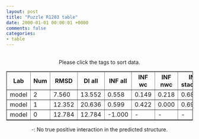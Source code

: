 ```yaml
---
layout: post
title: "Puzzle R1203 table"
date: 2000-01-01 00:00:01 +0000
comments: false
categories: 
- table
---
```


<script src="{{ root_url }}/javascripts/sorttable.js"></script>
<script>
    window.onload = function() {
        (document.getElementsByTagName( 'th' )[1]).click();
    };
</script>
<br/>
<div align="center">
Please click the tags to sort data.<br/>
<table class="sortable" border=1>
  <tr>
    <th>Lab</th>
    <th>Num</th>
    <th>RMSD</th>
    <th>DI all</th>
    <th>INF all</th>
    <th>INF wc</th>
    <th>INF nwc</th>
    <th>INF stacking</th>
    <th>Clash Score</th>
    <th>P-value</th>
    <th>mcq</th>
    <th>TM-score</th>
    <th>best sol.</th>
    <th>Detail</th>
  </tr>
  <tr><td>model</td><td>2</td><td>7.560</td><td>13.552</td><td>0.558</td><td>0.149</td><td>0.218</td><td>0.680</td><td>7.180</td><td>0.00e+00</td><td>65.64</td><td>0.5680</td><td>1</td><td><a href='/show/index.html?id=R1203_model_2'>-></a></td></tr>
<tr><td>model</td><td>1</td><td>12.352</td><td>20.636</td><td>0.599</td><td>0.422</td><td>0.000</td><td>0.690</td><td>8.340</td><td>0.00e+00</td><td>67.65</td><td>0.5640</td><td>1</td><td><a href='/show/index.html?id=R1203_model_1'>-></a></td></tr>
<tr><td>model</td><td>0</td><td>12.784</td><td>12.784</td><td>-1.000</td><td>-</td><td>-</td><td>-</td><td>8.570</td><td>0.00e+00</td><td>47.52</td><td>0.5780</td><td>1</td><td><a href='/show/index.html?id=R1203_model_0'>-></a></td></tr>

</table>
-: No true positive interaction in the predicted structure.
</div>

